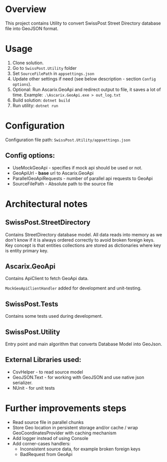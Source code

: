 # Overview

This project contains Utility to convert SwissPost Street Directory database file into GeoJSON format.

# Usage

1. Clone solution.
1. Go to `SwissPost.Utility` folder
1. Set `SourceFilePath` in `appsettings.json`
1. Update other settings if need (see below description - section `Config options`).
1. Optional: Run Ascarix.GeoApi and redirect output to file, it saves a lot of time. Example: `.\Ascarix.GeoApi.exe > out_log.txt`
1. Build solution: `dotnet build`
1. Run utility: `dotnet run`

# Configuration

Configuration file path: `SwissPost.Utility/appsettings.json`

## Config options:

- UseMockGeoApi - specifies if mock api should be used or not.
- GeoApiUrl - **base** url to Ascarix.GeoApi
- ParallelGeoApiRequests - number of parallel api requests to GeoApi
- SourceFilePath - Absolute path to the source file

# Architectural notes

## SwissPost.StreetDirectory

Contains StreetDirectory database model. All data reads into memory as we don't know if it is always ordered correctly to avoid broken foreign keys.
Key concept is that entities collections are stored as dictionaries where key is entity primary key.

## Ascarix.GeoApi

Contains ApiClient to fetch GeoApi data.

`MockGeoApiClientHandler` added for development and unit-testing.

## SwissPost.Tests

Contains some tests used during development.

## SwissPost.Utility

Entry point and main algorithm that converts Database Model into GeoJson.

## External Libraries used:

- CsvHelper - to read source model
- GeoJSON.Text - for working with GeoJSON and use native json serializer.
- NUnit - for unit tests

# Further improvements steps

- Read source file in parallel chunks
- Store Geo location in persistent storage and/or cache / wrap GeoCoordinatesProvider with caching mechanism
- Add logger instead of using Console
- Add corner-cases handlers:
  - Inconsistent source data, for example broken foreign keys
  - BadRequest from GeoApi 





